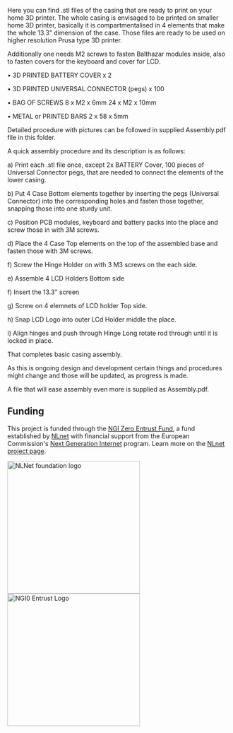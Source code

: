 Here you can find .stl files of the casing that are ready to print on your home 3D printer. 
The whole casing is envisaged to be printed on smaller home 3D printer, basically it is compartmentalised in 4 elements that make the whole 13.3" dimension of the case.
Those files are ready to be used on higher resolution Prusa type 3D printer.

Additionally one needs M2 screws to fasten Balthazar modules inside, also to fasten covers for the keyboard and cover for LCD.


• 3D PRINTED BATTERY COVER x 2

• 3D PRINTED UNIVERSAL CONNECTOR (pegs) x 100

• BAG OF SCREWS 8 x M2 x 6mm 24 x M2 x 10mm

• METAL or PRINTED BARS 2 x 58 x 5mm

Detailed procedure with pictures can be followed in supplied Assembly.pdf file in this folder.
 
A quick assembly procedure and its description is as follows:


a) Print each .stl file once, except 2x BATTERY Cover, 100 pieces of Universal Connector pegs, that are needed to connect the elements of the lower casing.

b) Put 4 Case Bottom elements together by inserting the pegs (Universal Connector) into the corresponding holes and fasten those together, snapping those into one sturdy unit.

c) Position PCB modules, keyboard and battery packs into the place and screw those in with 3M screws. 

d) Place the 4 Case Top elements on the top of the assembled base and fasten those with 3M screws.

f) Screw the Hinge Holder on with 3 M3 screws on the each side.

e) Assemble 4 LCD Holders Bottom side 

f) Insert the 13.3" screen

g) Screw on 4 elemnets of LCD holder Top side.

h) Snap LCD Logo into outer LCd Holder middle the place.

i) Align hinges and push through Hinge Long rotate rod through until it is locked in place.

That completes basic casing assembly.

As this is ongoing design and development certain things and procedures might change and those will be updated, as progress is made.

A file that will ease assembly even more is supplied as Assembly.pdf.


## Funding

This project is funded through the [NGI Zero Entrust Fund](https://nlnet.nl/entrust), a fund
established by [NLnet](https://nlnet.nl) with financial support from the European Commission's
[Next Generation Internet](https://ngi.eu) program. Learn more on the [NLnet project page](https://nlnet.nl/project/Balthazar-Casing/).

[<img src="https://nlnet.nl/logo/banner.png" alt="NLNet foundation logo" width="300" />](https://nlnet.nl)
[<img src="https://nlnet.nl/image/logos/NGI0Entrust_tag.svg" alt="NGI0 Entrust Logo" width="300" />](https://nlnet.nl/entrust)
